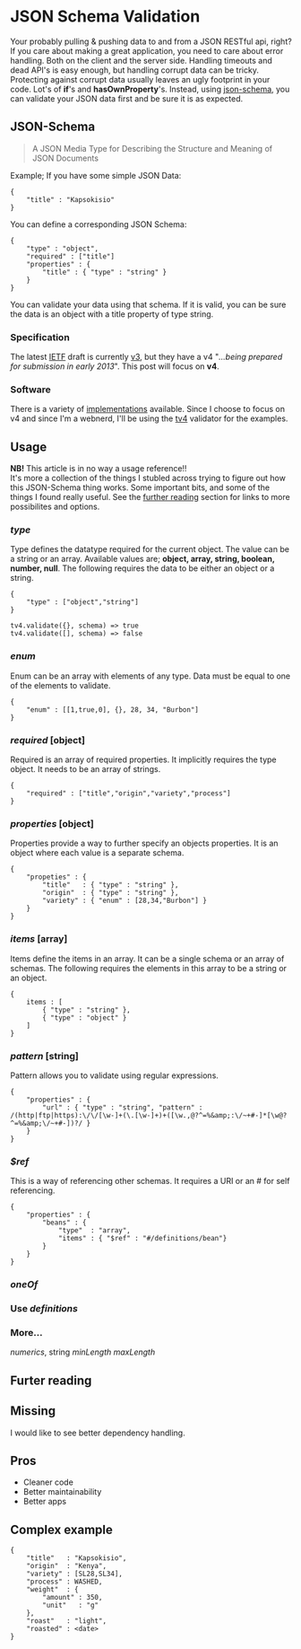 # JSON Schema Validation

Your probably pulling & pushing data to and from a JSON RESTful api, right?  
If you care about making a great application, you need to care about error handling. Both on the client and the server side. Handling timeouts and dead API's is easy enough, but handling corrupt data can be tricky. Protecting against corrupt data usually leaves an ugly footprint in your code. Lot's of **if**'s and **hasOwnProperty**'s. Instead, using [json-schema](http://json-schema.org), you can validate your JSON data first and be sure it is as expected.

## JSON-Schema

>  A JSON Media Type for Describing the Structure and Meaning of JSON Documents

Example; If you have some simple JSON Data:

	{
		"title" : "Kapsokisio"
	}


You can define a corresponding JSON Schema:

	{
		"type" : "object",
		"required" : ["title"]
		"properties" : {
			"title" : { "type" : "string" } 
		}
	}

You can validate your data using that schema. If it is valid, you can be sure the data is an object with a title property of type string.

### Specification

The latest [IETF](http://www.ieft.org) draft is currently [v3](http://tools.ietf.org/html/draft-zyp-json-schema-03), but they have a v4 "*…being prepared for submission in early 2013*". This post will focus on **v4**.

### Software

There is a variety of [implementations](http://json-schema.org/implementations.html) available. Since I choose to focus on v4 and since I'm a webnerd, I'll be using the [tv4](https://github.com/geraintluff/tv4) validator for the examples.

## Usage

**NB!** This article is in no way a usage reference!!  
It's more a collection of the things I stubled across trying to figure out how this JSON-Schema thing works. Some important bits, and some of the things I found really useful. See the [further reading](#further) section for links to more possibilites and options.

### *type*

Type defines the datatype required for the current object. The value can be a string or an array. Available values are; **object, array, string, boolean, number, null**. The following requires the data to be either an object or a string.

	{
		"type" : ["object","string"]
	}
	
	tv4.validate({}, schema) => true
	tv4.validate([], schema) => false

### *enum*

Enum can be an array with elements of any type. Data must be equal to one of the elements to validate.

	{
		"enum" : [[1,true,0], {}, 28, 34, "Burbon"]
	}

### *required* [object]

Required is an array of required properties. It implicitly requires the type object. It needs to be an array of strings.

	{
		"required" : ["title","origin","variety","process"]
	}

### *properties* [object]

Properties provide a way to further specify an objects properties. It is an object where each value is a separate schema.

	{
		"propeties" : {
			"title"   : { "type" : "string" },
			"origin"  : { "type" : "string" },
			"variety" : { "enum" : [28,34,"Burbon"] }
		}
	}

### *items* [array]

Items define the items in an array. It can be a single schema or an array of schemas. The following requires the elements in this array to be a string or an object.

	{
		items : [
			{ "type" : "string" },
			{ "type" : "object" }
		]
	}

### *pattern* [string]

Pattern allows you to validate using regular expressions.

	{
		"properties" : {
			"url" : { "type" : "string", "pattern" : /(http|ftp|https):\/\/[\w-]+(\.[\w-]+)+([\w.,@?^=%&amp;:\/~+#-]*[\w@?^=%&amp;\/~+#-])?/ }
		}
	}

### *$ref*

This is a way of referencing other schemas. It requires a URI or an # for self referencing.

	{
		"properties" : {
			"beans" : {
				"type"  : "array",
				"items" : { "$ref" : "#/definitions/bean"}
    		}
    	}
    }

### *oneOf*

### Use *definitions*

### More…

*numerics*, string *minLength* *maxLength*

## <a id="further"></a>Furter reading

## Missing

I would like to see better dependency handling.

## Pros

* Cleaner code
* Better maintainability
* Better apps

## Complex example

	{
		"title"   : "Kapsokisio",
		"origin"  : "Kenya",
		"variety" : [SL28,SL34],
		"process" : WASHED,
		"weight"  : { 
		    "amount" : 350, 
		    "unit"   : "g" 
		},
		"roast"   : "light",
		"roasted" : <date>
	}
